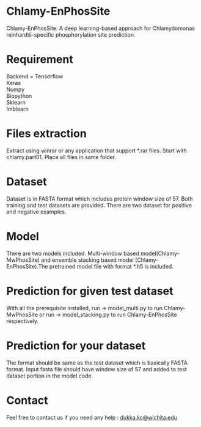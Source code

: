 # Chlamy-EnPhosSite

Chlamy-EnPhosSite: A deep learning-based approach for Chlamydomonas reinhardtii-specific phosphorylation site prediction.
# Requirement
  Backend = Tensorflow <br/>
  Keras <br/>
  Numpy <br/>
  Biopython <br/>
  Sklearn <br/>
  Imblearn <br/>
 # Files extraction
 Extract using winrar or any application that support *.rar files. Start with chlamy.part01. Place all files in same folder.
 # Dataset
 Dataset is in FASTA format which includes protein window size of 57. Both training and test datasets are provided. There are two dataset for positive and negative examples.
 # Model
 There are two models included. Multi-window based model(Chlamy-MwPhosSite) and ensemble stacking based model (Chlamy-EnPhosSite).The pretrained model file with format *.h5 is included.  
 # Prediction for given test dataset
 With all the prerequisite installed, run -> model_multi.py to run Chlamy-MwPhosSite or run -> model_stacking.py to run Chlamy-EnPhosSite respectively.
 # Prediction for your dataset
 The format should be same as the test dataset which is basically FASTA format. Input fasta file should have window size of 57 and added to test dataset portion in the model code. 
 # Contact 
 Feel free to contact us if you need any help : dukka.kc@wichita.edu
